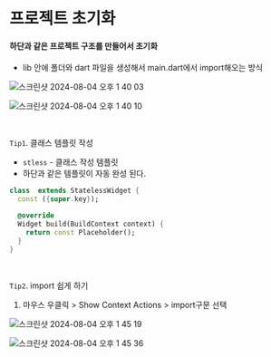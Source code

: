 # 프로젝트 초기화

#### 하단과 같은 프로젝트 구조를 만들어서 초기화 

- lib 안에 폴더와 dart 파일을 생성해서 main.dart에서 import해오는 방식

![스크린샷 2024-08-04 오후 1 40 03](https://github.com/user-attachments/assets/ddf5b86d-9ffa-4680-a876-66fe7a98ed9a)

![스크린샷 2024-08-04 오후 1 40 10](https://github.com/user-attachments/assets/4d4c4c3e-075f-42a4-9670-c09a12f6edea)

<br>

`Tip1`. 클래스 템플릿 작성
- `stless` - 클래스 작성 템플릿
- 하단과 같은 템플릿이 자동 완성 된다.

```dart
class  extends StatelessWidget {
  const ({super.key});

  @override
  Widget build(BuildContext context) {
    return const Placeholder();
  }
}
```

<br>

`Tip2`. import 쉽게 하기

1. 마우스 우클릭 > Show Context Actions > import구문 선택

![스크린샷 2024-08-04 오후 1 45 19](https://github.com/user-attachments/assets/7537bc72-3208-41ff-af47-5331f21c7562)

![스크린샷 2024-08-04 오후 1 45 36](https://github.com/user-attachments/assets/9ff46477-f14d-4e43-b5e0-326e0499ebbf)


<br>